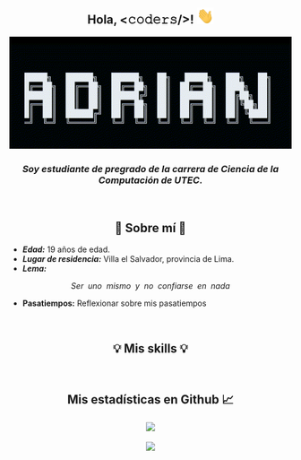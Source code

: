<h2 align="center"> Hola, <𝚌𝚘𝚍𝚎𝚛𝚜/>! <img src="./public/Hi.gif" width="30px"></h2>

<div align="center">
  <img src="./public/name.gif" alt="name_gif" width="700" height="200"/>
</div>

<!-- <pre align="center">
</pre> -->

<h3 align="center"><em>Soy estudiante de pregrado de la carrera de Ciencia de la Computación de UTEC.</em></h3>

<br>
<h2 align="center">🔭 Sobre mí 🔭</h2>

- ***Edad:*** 19 años de edad.
- ***Lugar de residencia:*** Villa el Salvador, provincia de Lima.
- ***Lema:***

$$Ser \ \ uno \ \ mismo \ \ y \ \ no \ \ confiarse \ \ en \ \ nada$$

- **Pasatiempos:** Reflexionar sobre mis pasatiempos

<!--

<hr>
<h2 align="center"> Mis cursos actualmente </h2>

<h3 align="center">Miércoles 8 de Octubre</h3>

<h3 align="center"><em>En descanso</em></h3>

<ul>

</ul>

-->

<br>
<h2 align="center"> 💡 Mis skills 💡 </h2>



<br>
<h2 align="center"> Mis estadísticas en Github 📈 </h2>
  
  <div align="center"> 
     <a href="https://github.com/Sandovl0593">
      <img align="center" src="https://github-readme-stats.vercel.app/api?username=Sandovl0593&show_icons=true_color=fff&icon_color=79ff97&text_color=9f9f9f&bg_color=151515" />
    </a>
    <br><br>
    <a href="https://github.com/Sandovl0593">
      <img align="center" src="https://github-readme-stats.vercel.app/api/top-langs/?username=Sandovl0593&layout=compact&&text_color=9f9f9f&bg_color=151515"/>
    </a>
</div>